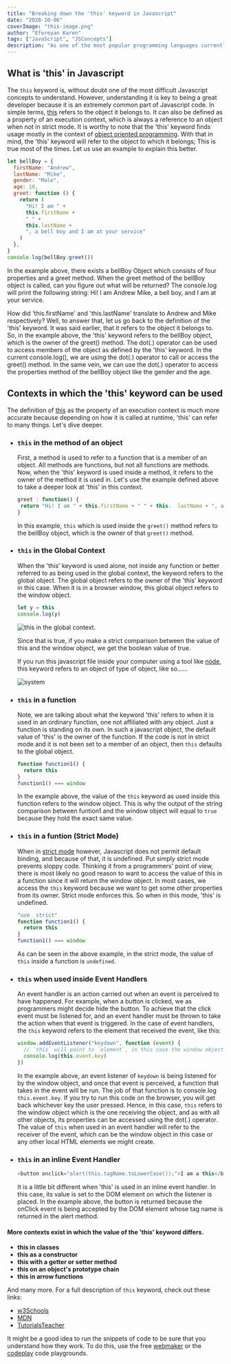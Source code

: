 ```yaml
---
title: "Breaking down the 'this' keyword in Javascript"
date: "2020-10-06"
coverImage: "this-image.png"
author: "Efereyan Karen"
tags: ["JavaScript", "JSConcepts"]
description: "As one of the most popular programming languages currently being used all around the world, understanding the core of Javascript is essential. The 'this' keyword is one of the most difficult concepts to grasp. This blog post aims to break down the 'this' keyword into small and understandable bits."
---
```


## What is 'this' in Javascript

The `this` keyword is, without doubt one of the most difficult Javascript concepts to understand. However, understanding it is key to being a great developer because it is an extremely common part of Javascript code.
In simple terms, [this](https://www.w3schools.com/js/js_this.asp) refers to the object it belongs to. It can also be defined as a property of an execution context, which is always a reference to an object when not in strict mode. It is worthy to note that the 'this' keyword finds usage mostly in the context of [object oriented programming](https://www.geeksforgeeks.org/objects-in-javascript/#:~:text=Loosely%20speaking%2C%20objects%20in%20JavaScript,the%20context%20of%20an%20object). With that in mind, the 'this' keyword will refer to the object to which it belongs; This is true most of the times. Let us use an example to explain this better.

```js
let bellBoy = {
  firstName: "Andrew",
  lastName: "Mike",
  gender: "Male",
  age: 18,
  greet: function () {
    return (
      "Hi! I am " +
      this.firstName +
      " " +
      this.lastName +
      ", a bell boy and I am at your service"
    )
  },
}
console.log(bellBoy.greet())
```

In the example above, there exists a bellBoy Object which consists of four properties and a greet method. When the greet method of the bellBoy object is called, can you figure out what will be returned? The console.log will print the following string: Hi! I am Andrew Mike, a bell boy, and I am at your service.

How did 'this.firstName' and 'this.lastName' translate to Andrew and Mike respectively? Well, to answer that, let us go back to the definition of the 'this' keyword. It was said earlier, that it refers to the object it belongs to. So, in the example above, the 'this' keyword refers to the bellBoy object, which is the owner of the greet() method. The dot(.) operator can be used to access members of the object as defined by the 'this' keyword. In the current console.log(), we are using the dot(.) operator to call or access the greet() method. In the same vein, we can use the dot(.) operator to access the properties method of the bellBoy object like the gender and the age.

## Contexts in which the 'this' keyword can be used

The definition of [this](https://developer.mozilla.org/en-US/docs/Web/JavaScript/Reference/Operators/this) as the property of an execution context is much more accurate because depending on how it is called at runtime, 'this' can refer to many things. Let's dive deeper.

- ### `this` in the method of an object

  First, a method is used to refer to a function that is a member of an object. All methods are functions, but not all functions are methods. Now, when the 'this' keyword is used inside a method, it refers to the owner of the method it is used in. Let's use the example defined above to take a deeper look at 'this' in this context.

  ```js
  greet : function() {
   return "Hi! I am " + this.firstName + " " + this.  lastName + ", a bell boy and I am at your service";
  }
  ```

  In this example, `this` which is used inside the `greet()` method refers to the bellBoy object, which is the owner of that `greet()` method.

- ### `this` in the Global Context

  When the 'this' keyword is used alone, not inside any function or better referred to as being used in the global context, the keyword refers to the global object. The global object refers to the owner of the 'this' keyword in this case. When it is in a browser window, this global object refers to the window object.

  ```js
  let y = this
  console.log(y)
  ```

  ![this in the global context](global-context.PNG).

  Since that is true, if you make a strict comparison between the value of this and the window object, we get the boolean value of true.

  If you run this javascript file inside your computer using a tool like [node](https://www.w3schools.com/nodejs/), this keyword refers to an object of type of object, like so......

  ![system](system.PNG)

- ### `this` in a function

  Note, we are talking about what the keyword 'this' refers to when it is used in an ordinary function, one not affiliated with any object. Just a function is standing on its own.
  In such a javascript object, the default value of 'this' is the owner of the function. If the code is not in strict mode and it is not been set to a member of an object, then `this` defaults to the global object.

  ```js
  function function1() {
    return this
  }
  function1() === window
  ```

  In the example above, the value of the `this` keyword as used inside this function refers to the window object. This is why the output of the string comparison between funtion1 and the window object will equal to `true` because they hold the exact same value.

- ### `this` in a funtion (Strict Mode)

  When in [strict mode](https://developer.mozilla.org/en-US/docs/Web/JavaScript/Reference/Strict_mode) however, Javascript does not permit default binding, and because of that, it is undefined. Put simply strict mode prevents sloppy code. Thinking it from a programmers' point of view, there is most likely no good reason to want to access the value of this in a function since it will return the window object. In most cases, we access the `this` keyword because we want to get some other properties from its owner. Strict mode enforces this. So when in this mode, 'this' is undefined.

  ```js
  "use  strict"
  function function1() {
    return this
  }
  function1() === window
  ```

  As can be seen in the above example, in the strict mode, the value of `this` inside a function is `undefined`.

* ### `this` when used inside Event Handlers

  An event handler is an action carried out when an event is perceived to have happened. For example, when a button is clicked, we as programmers might decide hide the button. To achieve that the click event must be listened for, and an event handler must be thrown to take the action when that event is triggered. In the case of event handlers, the `this` keyword refers to the element that received the event, like this:

  ```js
  window.addEventListener("keydown", function (event) {
    // `this` will point to `element`, in this case the window object
    console.log(this.event.key)
  })
  ```

  In the example above, an event listener of `keydown` is being listened for by the window object, and once that event is perceived, a function that takes in the event will be run. The job of that function is to console.log `this.event.key`. If you try to run this code on the browser, you will get back whichever key the user pressed. Hence, in this case, `this` refers to the window object which is the one receiving the object, and as with all other objects, its properties can be accessed using the dot(.) operator. The value of `this` when used in an event handler will refer to the receiver of the event, which can be the window object in this case or any other local HTML elements we might create.

- ### `this` in an inline Event Handler

  ```js
  <button onclick="alert(this.tagName.toLowerCase());">I am a this</button>
  ```

  It is a little bit different when 'this' is used in an inline event handler. In this case, its value is set to the DOM element on which the listener is placed. In the example above, the button is returned because the onClick event is being accepted by the DOM element whose tag name is returned in the alert method.

#### More contexts exist in which the value of the 'this' keyword differs.

- <b>this in classes</b>
- <b>this as a constructor</b>
- <b>this with a getter or setter method</b>
- <b>this on an object's prototype chain</b>
- <b>this in arrow functions</b>

And many more. For a full description of `this` keyword, check out these links:

- [w3Schools](https://www.w3schools.com/js/js_this.asp)
- [MDN](https://developer.mozilla.org/en-US/docs/Web/JavaScript/Reference/Operators/this)
- [TutorialsTeacher](https://www.tutorialsteacher.com/javascript/this-keyword-in-javascript)

It might be a good idea to run the snippets of code to be sure that you understand how they work. To do this, use the free [webmaker](https://webmaker.app/app/) or the [codeplay](https://www.codeply.com/) code playgrounds.
